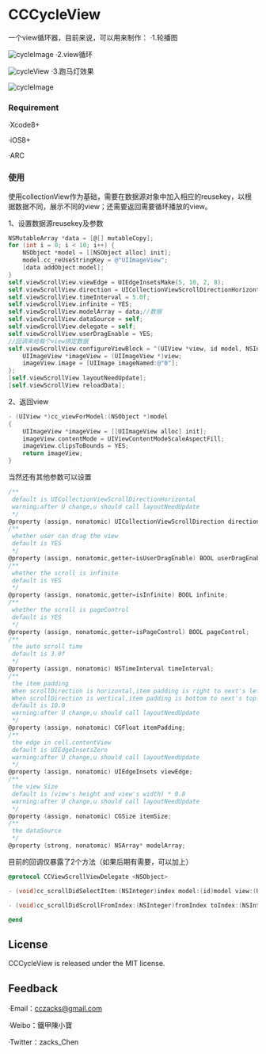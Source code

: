 # CCCycleView
一个view循环器，目前来说，可以用来制作：
·1.轮播图

![cycleImage](https://github.com/zackschen/CCCycleView/blog/master/Gifs/CycleImage.gif)
·2.view循环

![cycleView](https://github.com/zackschen/CCCycleView/blog/master/Gifs/CycleView.gif)
·3.跑马灯效果

![cycleImage](https://github.com/zackschen/CCCycleView/blog/master/Gifs/MarqueueView.gif)

### Requirement

·Xcode8+

·iOS8+

·ARC

### 使用

使用collectionView作为基础，需要在数据源对象中加入相应的reusekey，以根据数据不同，展示不同的view；还需要返回需要循环播放的view。

1、设置数据源reusekey及参数

```objective-c
NSMutableArray *data = [@[] mutableCopy];
for (int i = 0; i < 10; i++) {
    NSObject *model = [[NSObject alloc] init];
    model.cc_reUseStringKey = @"UIImageView";
    [data addObject:model];
}
self.viewScrollView.viewEdge = UIEdgeInsetsMake(5, 10, 2, 8);
self.viewScrollView.direction = UICollectionViewScrollDirectionHorizontal;
self.viewScrollView.timeInterval = 5.0f;
self.viewScrollView.infinite = YES;
self.viewScrollView.modelArray = data;//数据
self.viewScrollView.dataSource = self;
self.viewScrollView.delegate = self;
self.viewScrollView.userDragEnable = YES;
//回调来给每个view绑定数据
self.viewScrollView.configureViewBlock = ^(UIView *view, id model, NSInteger index) {
    UIImageView *imageView = (UIImageView *)view;
    imageView.image = [UIImage imageNamed:@"0"];
};
[self.viewScrollView layoutNeedUpdate];
[self.viewScrollView reloadData];
```

2、返回view

```objective-c
- (UIView *)cc_viewForModel:(NSObject *)model
{
    UIImageView *imageView = [[UIImageView alloc] init];
    imageView.contentMode = UIViewContentModeScaleAspectFill;
    imageView.clipsToBounds = YES;
    return imageView;
}
```

当然还有其他参数可以设置

```objective-c
/**
 default is UICollectionViewScrollDirectionHorizontal
 warning:after U change,u should call layoutNeedUpdate
 */
@property (assign, nonatomic) UICollectionViewScrollDirection direction;
/**
 whether user can drag the view
 default is YES
 */
@property (assign, nonatomic,getter=isUserDragEnable) BOOL userDragEnable;
/**
 whether the scroll is infinite
 default is YES
 */
@property (assign, nonatomic,getter=isInfinite) BOOL infinite;
/**
 whether the scroll is pageControl
 default is YES
 */
@property (assign, nonatomic,getter=isPageControl) BOOL pageControl;
/**
 the auto scroll time
 default is 3.0f
 */
@property (assign, nonatomic) NSTimeInterval timeInterval;
/**
 the item padding
 When scrollDirection is horizontal,item padding is right to next's left.
 When scrollDirection is vertical,item padding is bottom to next's top.
 default is 10.0
 warning:after U change,u should call layoutNeedUpdate
 */
@property (assign, nonatomic) CGFloat itemPadding;
/**
 the edge in cell.contentView
 default is UIEdgeInsetsZero
 warning:after U change,u should call layoutNeedUpdate
 */
@property (assign, nonatomic) UIEdgeInsets viewEdge;
/**
 the view Size
 default is (view's height and view's width) * 0.8
 warning:after U change,u should call layoutNeedUpdate
 */
@property (assign, nonatomic) CGSize itemSize;
/**
 the dataSource
 */
@property (strong, nonatomic) NSArray* modelArray;
```

目前的回调仅暴露了2个方法（如果后期有需要，可以加上）

```objective-c
@protocol CCViewScrollViewDelegate <NSObject>

- (void)cc_scrollDidSelectItem:(NSInteger)index model:(id)model view:(UIView *)view;

- (void)cc_scrollDidScrollFromIndex:(NSInteger)fromIndex toIndex:(NSInteger)toIndex;

@end
```
## License
CCCycleView is released under the MIT license.
## Feedback
·Email：cczacks@gmail.com

·Weibo：鐵甲陳小寶

·Twitter：zacks_Chen